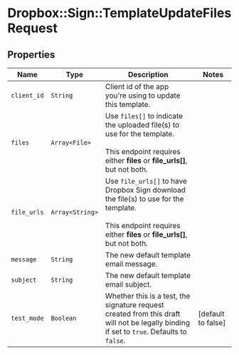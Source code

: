 # Dropbox::Sign::TemplateUpdateFilesRequest



## Properties

| Name | Type | Description | Notes |
| ---- | ---- | ----------- | ----- |
| `client_id` | ```String``` |  Client id of the app you&#39;re using to update this template.  |  |
| `files` | ```Array<File>``` |  Use `files[]` to indicate the uploaded file(s) to use for the template.<br><br>This endpoint requires either **files** or **file_urls[]**, but not both.  |  |
| `file_urls` | ```Array<String>``` |  Use `file_urls[]` to have Dropbox Sign download the file(s) to use for the template.<br><br>This endpoint requires either **files** or **file_urls[]**, but not both.  |  |
| `message` | ```String``` |  The new default template email message.  |  |
| `subject` | ```String``` |  The new default template email subject.  |  |
| `test_mode` | ```Boolean``` |  Whether this is a test, the signature request created from this draft will not be legally binding if set to `true`. Defaults to `false`.  |  [default to false] |

